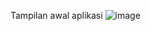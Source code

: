 Tampilan awal aplikasi 
![image](https://github.com/user-attachments/assets/98c2dc35-9b95-4d96-87d7-0fcb00eef2c0)
